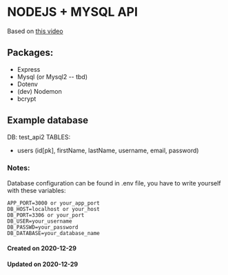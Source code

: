 # NODEJS + MYSQL API 

Based on [this video](https://www.youtube.com/watch?v=WfCJ3sHnLBM)


## Packages:
- Express
- Mysql (or Mysql2 -- tbd)
- Dotenv
- (dev) Nodemon
- bcrypt

## Example database 
DB: test_api2
TABLES: 
- users (id[pk], firstName, lastName, username, email, password)


### Notes:
Database configuration can be found in .env file, you have to write yourself with these variables: 

```
APP_PORT=3000 or your_app_port
DB_HOST=localhost or your_host
DB_PORT=3306 or your_port
DB_USER=your_username
DB_PASSWD=your_password
DB_DATABASE=your_database_name 
```

#### Created on 2020-12-29
#### Updated on 2020-12-29